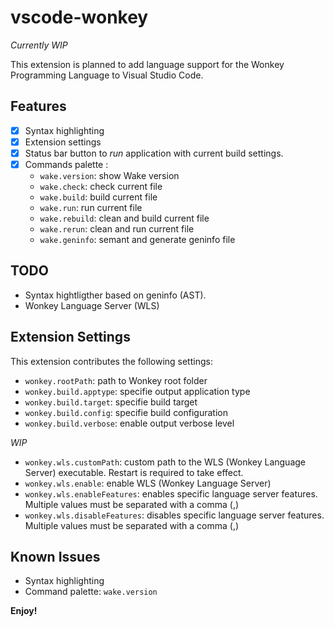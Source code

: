 # vscode-wonkey

*Currently WIP*

This extension is planned to add language support for the Wonkey Programming Language to Visual Studio Code.

## Features

- [x] Syntax highlighting
- [x] Extension settings
- [x] Status bar button to *run* application with current build settings.
- [x] Commands palette :
    - `wake.version`: show Wake version
    - `wake.check`: check current file
    - `wake.build`: build current file
    - `wake.run`: run current file
    - `wake.rebuild`: clean and build current file
    - `wake.rerun`: clean and run current file
    - `wake.geninfo`: semant and generate geninfo file
## TODO

- Syntax hightligther based on geninfo (AST).
- Wonkey Language Server (WLS)

## Extension Settings

This extension contributes the following settings:

* `wonkey.rootPath`: path to Wonkey root folder
* `wonkey.build.apptype`: specifie output application type
* `wonkey.build.target`: specifie build target
* `wonkey.build.config`: specifie build configuration
* `wonkey.build.verbose`: enable output verbose level

*WIP*

* `wonkey.wls.customPath`: custom path to the WLS (Wonkey Language Server) executable. Restart is required to take effect.
* `wonkey.wls.enable`: enable WLS (Wonkey Language Server)
* `wonkey.wls.enableFeatures`: enables specific language server features. Multiple values must be separated with a comma (,)
* `wonkey.wls.disableFeatures`: disables specific language server features. Multiple values must be separated with a comma (,)

## Known Issues

* Syntax highlighting
* Command palette: `wake.version`

**Enjoy!**
